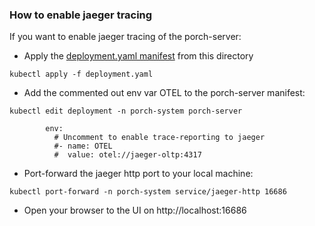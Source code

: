 ### How to enable jaeger tracing

If you want to enable jaeger tracing of the porch-server:

* Apply the [deployment.yaml manifest](deployment.yaml) from this directory

```
kubectl apply -f deployment.yaml
```

* Add the commented out env var OTEL to the porch-server manifest:

```
kubectl edit deployment -n porch-system porch-server
```

```
        env:
          # Uncomment to enable trace-reporting to jaeger
          #- name: OTEL
          #  value: otel://jaeger-oltp:4317
```

* Port-forward the jaeger http port to your local machine:

```
kubectl port-forward -n porch-system service/jaeger-http 16686
```

* Open your browser to the UI on http://localhost:16686